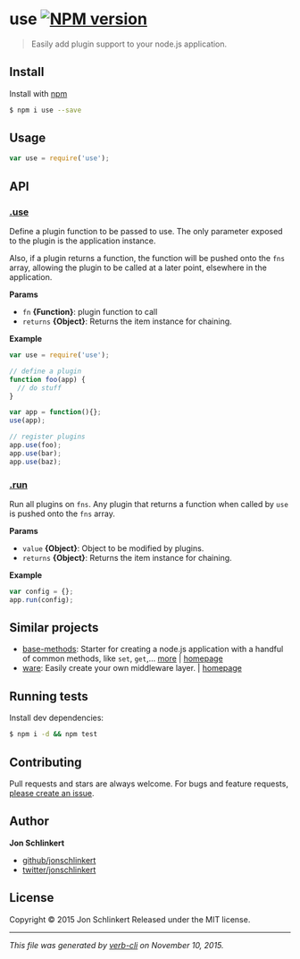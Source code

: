 # use [![NPM version](https://badge.fury.io/js/use.svg)](http://badge.fury.io/js/use)

> Easily add plugin support to your node.js application.

## Install

Install with [npm](https://www.npmjs.com/)

```sh
$ npm i use --save
```

## Usage

```js
var use = require('use');
```

## API

### [.use](index.js#L49)

Define a plugin function to be passed to use. The only parameter exposed to the plugin is the application instance.

Also, if a plugin returns a function, the function will be pushed
onto the `fns` array, allowing the plugin to be called at a
later point, elsewhere in the application.

**Params**

* `fn` **{Function}**: plugin function to call
* `returns` **{Object}**: Returns the item instance for chaining.

**Example**

```js
var use = require('use');

// define a plugin
function foo(app) {
  // do stuff
}

var app = function(){};
use(app);

// register plugins
app.use(foo);
app.use(bar);
app.use(baz);
```

### [.run](index.js#L65)

Run all plugins on `fns`. Any plugin that returns a function when called by `use` is pushed onto the `fns` array.

**Params**

* `value` **{Object}**: Object to be modified by plugins.
* `returns` **{Object}**: Returns the item instance for chaining.

**Example**

```js
var config = {};
app.run(config);
```

## Similar projects

* [base-methods](https://www.npmjs.com/package/base-methods): Starter for creating a node.js application with a handful of common methods, like `set`, `get`,… [more](https://www.npmjs.com/package/base-methods) | [homepage](https://github.com/jonschlinkert/base-methods)
* [ware](https://www.npmjs.com/package/ware): Easily create your own middleware layer. | [homepage](https://github.com/segmentio/ware)

## Running tests

Install dev dependencies:

```sh
$ npm i -d && npm test
```

## Contributing

Pull requests and stars are always welcome. For bugs and feature requests, [please create an issue](https://github.com/jonschlinkert/use/issues/new).

## Author

**Jon Schlinkert**

+ [github/jonschlinkert](https://github.com/jonschlinkert)
+ [twitter/jonschlinkert](http://twitter.com/jonschlinkert)

## License

Copyright © 2015 Jon Schlinkert
Released under the MIT license.

***

_This file was generated by [verb-cli](https://github.com/assemble/verb-cli) on November 10, 2015._